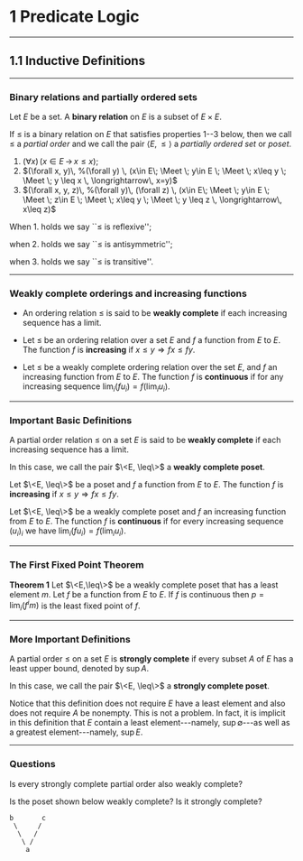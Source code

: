 # 1 Predicate Logic

--------------
## 1.1 Inductive Definitions

----------------
### Binary relations and partially ordered sets

Let $E$ be a set.  A **binary relation** on $E$ is a subset of $E\times E$.

If $\leq$ is a binary relation on $E$ that satisfies properties 1--3 below, 
then we call $\leq$ a *partial order* and we call the pair
$\langle E, \leq \rangle$ a *partially ordered set* or *poset*.


1. $(\forall x) \, (x\in E \, \longrightarrow \, x\leq x)$;
2. $(\forall x, y)\, %(\forall y) \,
   (x\in E\; \Meet \; y\in E \; \Meet \; x\leq y \; \Meet \; y \leq x \,
   \longrightarrow\, x=y)$
3. $(\forall x, y, z)\, %(\forall y)\, (\forall z) \, 
   (x\in E\; \Meet \; y\in E \; \Meet \; z\in E \; \Meet \; x\leq y \; \Meet \; y \leq z \,
   \longrightarrow\, x\leq z)$

When 1. holds we say ``$\leq$ is reflexive''; 

when 2. holds we say ``$\leq$ is antisymmetric''; 

when 3. holds we say ``$\leq$ is transitive''. 

---------------------------
### Weakly complete orderings and increasing functions

+ An ordering relation ≤ is said to be **weakly complete** if each 
  increasing sequence has a limit. 

+ Let $\leq$ be an ordering relation over a set $E$ and $f$ a function from 
  $E$ to $E$. The function $f$ is **increasing** if $x \leq y \Rightarrow f x \leq fy$.

+ Let $\leq$ be a weakly complete ordering relation over the set $E$, 
  and $f$ an increasing function from $E$ to $E$. The function $f$ is
  **continuous** if for any increasing sequence $\lim_i (f u_i ) = f (\lim_i u_i )$.

-------------------------------
### Important Basic Definitions

A partial order relation $\leq$ on a set $E$ is said to be 
**weakly complete** if each increasing sequence has a limit.

In this case, we call the pair $\<E, \leq\>$ a **weakly complete poset**.

Let $\<E, \leq\>$ be a poset and $f$ a function from $E$ to $E$. 
The function $f$ is **increasing** if $x \leq y \Rightarrow f x \leq fy$.

Let $\<E, \leq\>$ be a weakly complete poset and $f$ an increasing function from $E$ to $E$. 
The function $f$ is **continuous** if for every increasing sequence $(u_i)_i$
we have  $\lim_i (f u_i ) = f (\lim_i u_i )$.

-------------------------------
### The First Fixed Point Theorem

**Theorem 1** Let $\<E,\leq\>$ be a weakly complete poset that has a least element $m$. 
Let $f$ be a function from $E$ to $E$. If $f$ is continuous then 
$p = \lim_i (f^i m)$ is the least fixed point of $f$.

----------------------------------
### More Important Definitions

A partial order $\leq$ on a set $E$ is **strongly complete** if every subset $A$ of
$E$ has a least upper bound, denoted by $\sup A$.

In this case, we call the pair $\<E, \leq\>$ a **strongly complete poset**.

Notice that this definition does not require $E$ have a least element and also does 
not require $A$ be nonempty.  This is not a problem. In fact, it is implicit in this 
definition that $E$ contain a least element---namely, $\sup \emptyset$---as well as 
a greatest element---namely, $\sup E$.

-----------------------
### Questions

Is every strongly complete partial order also weakly complete?


Is the poset shown below weakly complete? Is it strongly complete?  


    b       c
     \     /
      \   /
       \ /
        a

